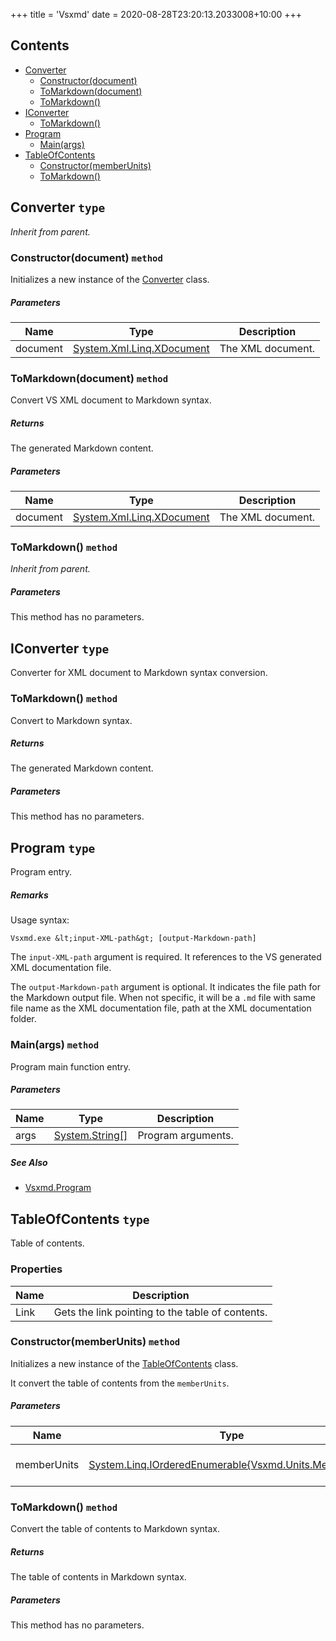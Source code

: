 +++
title = 'Vsxmd'
date = 2020-08-28T23:20:13.2033008+10:00
+++
## Contents
- [Converter](#converter-type)
  - [Constructor(document)](#constructordocument-method)
  - [ToMarkdown(document)](#tomarkdowndocument-method)
  - [ToMarkdown()](#tomarkdown-method)
- [IConverter](#iconverter-type)
  - [ToMarkdown()](#tomarkdown-method)
- [Program](#program-type)
  - [Main(args)](#mainargs-method)
- [TableOfContents](#tableofcontents-type)
  - [Constructor(memberUnits)](#constructormemberunits-method)
  - [ToMarkdown()](#tomarkdown-method)
## Converter `type`

*Inherit from parent.*
### Constructor(document) `method`

Initializes a new instance of the [Converter](#converter-type 'Vsxmd.Converter') class.
##### Parameters
| Name | Type | Description |
| ---- | ---- | ----------- |
| document | [System.Xml.Linq.XDocument](http://msdn.microsoft.com/query/dev14.query?appId=Dev14IDEF1&l=EN-US&k=k:System.Xml.Linq.XDocument 'System.Xml.Linq.XDocument') | The XML document. |
### ToMarkdown(document) `method`

Convert VS XML document to Markdown syntax.
##### Returns
The generated Markdown content.
##### Parameters
| Name | Type | Description |
| ---- | ---- | ----------- |
| document | [System.Xml.Linq.XDocument](http://msdn.microsoft.com/query/dev14.query?appId=Dev14IDEF1&l=EN-US&k=k:System.Xml.Linq.XDocument 'System.Xml.Linq.XDocument') | The XML document. |
### ToMarkdown() `method`

*Inherit from parent.*
##### Parameters
This method has no parameters.
## IConverter `type`

Converter for XML document to Markdown syntax conversion.
### ToMarkdown() `method`

Convert to Markdown syntax.
##### Returns
The generated Markdown content.
##### Parameters
This method has no parameters.
## Program `type`

Program entry.
##### Remarks
Usage syntax:

```
Vsxmd.exe &lt;input-XML-path&gt; [output-Markdown-path]
```

The `input-XML-path` argument is required. It references to the VS generated XML documentation file.

The `output-Markdown-path` argument is optional. It indicates the file path for the Markdown output file. When not specific, it will be a `.md` file with same file name as the XML documentation file, path at the XML documentation folder.
### Main(args) `method`

Program main function entry.
##### Parameters
| Name | Type | Description |
| ---- | ---- | ----------- |
| args | [System.String[]](http://msdn.microsoft.com/query/dev14.query?appId=Dev14IDEF1&l=EN-US&k=k:System.String[] 'System.String[]') | Program arguments. |
##### See Also
- [Vsxmd.Program](#program-type 'Vsxmd.Program')
## TableOfContents `type`

Table of contents.
### Properties 
|Name|Description|
| ---- | ---- |
|Link|Gets the link pointing to the table of contents.|
### Constructor(memberUnits) `method`

Initializes a new instance of the [TableOfContents](#tableofcontents-type 'Vsxmd.TableOfContents') class.

It convert the table of contents from the `memberUnits`.
##### Parameters
| Name | Type | Description |
| ---- | ---- | ----------- |
| memberUnits | [System.Linq.IOrderedEnumerable{Vsxmd.Units.MemberUnit}](http://msdn.microsoft.com/query/dev14.query?appId=Dev14IDEF1&l=EN-US&k=k:System.Linq.IOrderedEnumerable 'System.Linq.IOrderedEnumerable{Vsxmd.Units.MemberUnit}') | The member unit list. |
### ToMarkdown() `method`

Convert the table of contents to Markdown syntax.
##### Returns
The table of contents in Markdown syntax.
##### Parameters
This method has no parameters.
